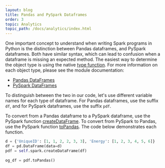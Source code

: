 ```yaml
---
layout: blog
title: Pandas and PySpark Dataframes
order: 3
topic: Analytics
topic_path: /docs/analytics/index.html
---
```

One important concept to understand when writing Spark programs in Python is the distinction between Pandas dataframes, and PySpark dataframes. Both have similar syntax, which can lead to confusion when a dataframe is missing an expected method. The easiest way to determine the object type is using the native [type function](https://www.geeksforgeeks.org/python-type-function/). For more information on each object type, please see the module documentation:

* [Pandas DataFrames](https://pandas.pydata.org/pandas-docs/stable/reference/frame.html)
* [PySpark DataFrames](https://spark.apache.org/docs/latest/api/python/reference/api/pyspark.sql.DataFrame.html)

To distinguish between the two in our code, let's use different variable names for each type of dataframe. For Pandas dataframes, use the suffix `df`, and for PySpark dataframes, use the suffix `pdf`.

To convert from a Pandas dataframe to a PySpark dataframe, use the PySpark function [createDataFrame](https://spark.apache.org/docs/3.1.1/api/python/reference/api/pyspark.sql.SparkSession.createDataFrame.html). To convert from PySpark to Pandas, use the PySpark function [toPandas](https://spark.apache.org/docs/latest/api/python/reference/api/pyspark.sql.DataFrame.toPandas.html). The code below demonstrates each function.

```python
d = {'UniqueID': [1, 1, 2, 2, 3, 3], 'Energy': [1, 2, 3, 4, 5, 6]}
df = pd.DataFrame(data=d)
pdf = self.spark.createDataFrame(df)
 
og_df = pdf.toPandas()
```